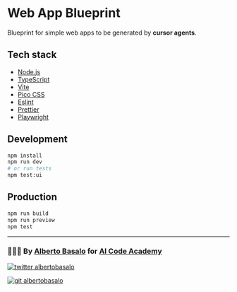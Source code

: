 # Web App Blueprint

Blueprint for simple web apps to be generated by **cursor agents**.

## Tech stack

- [Node.js](https://nodejs.org/en)
- [TypeScript](https://www.typescriptlang.org/)
- [Vite](https://vitejs.dev/)
- [Pico CSS](https://picocss.com/)
- [Eslint](https://eslint.org/)
- [Prettier](https://prettier.io/)
- [Playwright](https://playwright.dev/)

## Development

```bash
npm install
npm run dev
# or run tests
npm test:ui
```

## Production

```bash
npm run build
npm run preview
npm test
```

---


<footer>

  <h3>🧑🏼‍💻 By <a href="https://albertobasalo.dev" target="blank">Alberto Basalo</a> for <a href="https://aicode.academy" target="blank">AI Code Academy</a></h3>
  <p>
    <a href="https://twitter.com/albertobasalo" target="blank">
      <img src="https://img.shields.io/twitter/follow/albertobasalo?logo=twitter&style=for-the-badge" alt="twitter albertobasalo" />
    </a>
  </p>
  <p>
    <a href="https://github.com/albertobasalo" target="blank">
      <img 
        src="https://img.shields.io/github/followers/albertobasalo?logo=github&label=profile albertobasalo&style=for-the-badge" alt="git albertobasalo" />
    </a>
  </p>
</footer>





